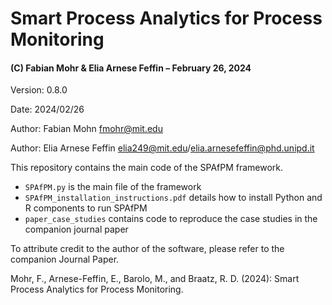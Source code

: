 # Smart Process Analytics for Process Monitoring
#### (C) Fabian Mohr & Elia Arnese Feffin – February 26, 2024

Version: 0.8.0

Date: 2024/02/26

Author: Fabian Mohn fmohr@mit.edu

Author: Elia Arnese Feffin elia249@mit.edu/elia.arnesefeffin@phd.unipd.it



This repository contains the main code of the SPAfPM framework.

* `SPAfPM.py` is the main file of the framework
* `SPAfPM_installation_instructions.pdf` details how to install Python and R components to run SPAfPM
* `paper_case_studies` contains code to reproduce the case studies in the companion journal paper

To attribute credit to the author of the software, please refer to the companion Journal Paper.

Mohr, F., Arnese-Feffin, E., Barolo, M., and Braatz, R. D. (2024): Smart Process Analytics for Process Monitoring. <!--*Journal*, **00**, 000–000.-->
